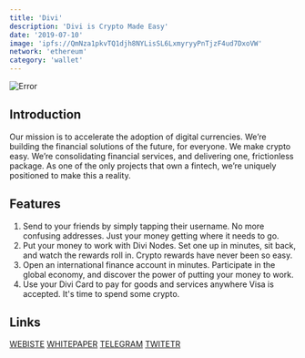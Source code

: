 ```yaml
---
title: 'Divi'
description: 'Divi is Crypto Made Easy'
date: '2019-07-10'
image: 'ipfs://QmNza1pkvTQ1djh8NYLisSL6LxmyryyPnTjzF4ud7DxoVW'
network: 'ethereum'
category: 'wallet'
---
```


![Error](ipfs://QmX2jBNfXftiv5UyYYenGJfs8FNHnrYRmubBAvrkur3Aer)

## Introduction
Our mission is to accelerate the adoption of digital currencies. We’re building the financial solutions of the future, for everyone. We make crypto easy. We’re consolidating financial services, and delivering one, frictionless package. As one of the only projects that own a fintech, we’re uniquely positioned to make this a reality.

## Features
1. Send to your friends by simply tapping their username. No more confusing addresses. Just your money getting where it needs to go.
2. Put your money to work with Divi Nodes. Set one up in minutes, sit back, and watch the rewards roll in. Crypto rewards have never been so easy.
3. Open an international finance account in minutes. Participate in the global economy, and discover the power of putting your money to work.
4. Use your Divi Card to pay for goods and services anywhere Visa is accepted. It's time to spend some crypto.

## Links

[WEBISTE](https://www.diviproject.org)
[WHITEPAPER](https://wiki.diviproject.org/#whitepaper)
[TELEGRAM](https://t.me/diviproject)
[TWITETR](https://twitter.com/DiviProject)